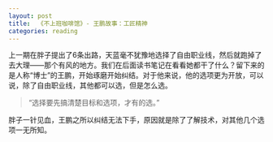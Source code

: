 ```yaml
---
layout: post
title:  《不上班咖啡馆》- 王鹏故事：工匠精神
categories: reading
---
```


上一期在胖子提出了6条出路，天蓝毫不犹豫地选择了自由职业线，然后就跑掉了去大理——那个有风的地方。我们在后面读书笔记在看看她都干了什么？留下来的是人称“博士”的王鹏，开始琢磨开始纠结。对于他来说，他的选项更为开放，可以说，除了自由职业线，其他都可以选，但是怎么选。

> “选择要先搞清楚目标和选项，才有的选。”

胖子一针见血，王鹏之所以纠结无法下手，原因就是除了了解技术，对其他几个选项一无所知。
<!--stackedit_data:
eyJoaXN0b3J5IjpbMTU0MjIzNjI1OCwyNjgzNjgxNjUsLTkzNT
EwNTgxOCwtMTIyODIyNDI0NF19
-->